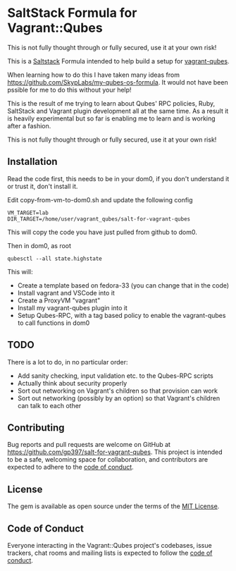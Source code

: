 # SaltStack Formula for Vagrant::Qubes

This is not fully thought through or fully secured, use it at your own risk!

This is a [Saltstack](https://saltstack.com) Formula intended to help build a setup for [vagrant-qubes](https://github.com/gp397/vagrant-qubes).

When learning how to do this I have taken many ideas from https://github.com/SkypLabs/my-qubes-os-formula.  It would not have been pssible for me to do this without your help!

This is the result of me trying to learn about Qubes' RPC policies, Ruby, SaltStack and Vagrant plugin development all at the same time.  As a result it is heavily experimental but so far is enabling me to learn and is working after a fashion.

This is not fully thought through or fully secured, use it at your own risk!

## Installation
Read the code first, this needs to be in your dom0, if you don't understand it or trust it, don't install it.

Edit copy-from-vm-to-dom0.sh and update the following config

```
VM_TARGET=lab
DIR_TARGET=/home/user/vagrant_qubes/salt-for-vagrant-qubes
```

This will copy the code you have just pulled from github to dom0.

Then in dom0, as root

```
qubesctl --all state.highstate
```

This will:
- Create a template based on fedora-33 (you can change that in the code)
- Install vagrant and VSCode into it
- Create a ProxyVM "vagrant"
- Install my vagrant-qubes plugin into it
- Setup Qubes-RPC, with a tag based policy to enable the vagrant-qubes to call functions in dom0

## TODO

There is a lot to do, in no particular order:
- Add sanity checking, input validation etc. to the Qubes-RPC scripts
- Actually think about security properly
- Sort out networking on Vagrant's children so that provision can work
- Sort out networking (possibly by an option) so that Vagrant's children can talk to each other

## Contributing

Bug reports and pull requests are welcome on GitHub at https://github.com/gp397/salt-for-vagrant-qubes. This project is intended to be a safe, welcoming space for collaboration, and contributors are expected to adhere to the [code of conduct](https://github.com/gp397/salt-for-vagrant-qubes/blob/master/CODE_OF_CONDUCT.md).

## License

The gem is available as open source under the terms of the [MIT License](https://opensource.org/licenses/MIT).

## Code of Conduct

Everyone interacting in the Vagrant::Qubes project's codebases, issue trackers, chat rooms and mailing lists is expected to follow the [code of conduct](https://github.com/gp397/salt-for-vagrant-qubes/blob/master/CODE_OF_CONDUCT.md).
